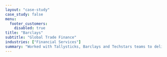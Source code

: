 ```yaml
---
layout: "case-study"
case_study: false
menu:
  footer_customers:
    disabled: true
title: "Barclays"
subtitle: "Global Trade Finance"
industries: ["Financial Services"]
summary: "Worked with Tallysticks, Barclays and Techstars teams to deliver blockchain-based invoice financing"
---
```


